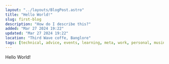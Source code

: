```yaml
---
layout: "../layouts/BlogPost.astro"
title: "Hello World!"
slug: first-blog
description: "How do I describe this?"
added: "Mar 27 2024 19:22"
updated: "Mar 27 2024 19:22"
location: "Third Wave coffe, Banglore"
tags: [technical, advice, events, learning, meta, work, personal, musings]
---
```


Hello World!
